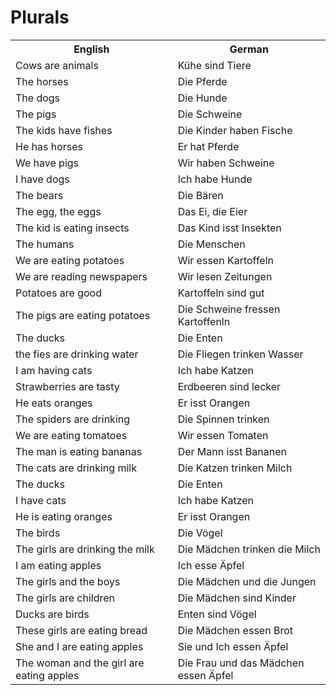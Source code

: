 # Plurals

<table>
    <tr>
        <th>English</th>
        <th>German</th>
    </tr>
    <tr>
        <td>Cows are animals</td>
        <td>Kühe sind Tiere</td>
    </tr>
    <tr>
        <td>The horses</td>
        <td>Die Pferde</td>
    </tr>
    <tr>
        <td>The dogs</td>
        <td>Die Hunde</td>
    </tr>
    <tr>
        <td>The pigs</td>
        <td>Die Schweine</td>
    </tr>
    <tr>
        <td>The kids have fishes</td>
        <td>Die Kinder haben Fische</td>
    </tr>
    <tr>
        <td>He has horses</td>
        <td>Er hat Pferde</td>
    </tr>
    <tr>
        <td>We have pigs</td>
        <td>Wir haben Schweine</td>
    </tr>
    <tr>
        <td>I have dogs</td>
        <td>Ich habe Hunde</td>
    </tr>
    <tr>
        <td>The bears</td>
        <td>Die Bären</td>
    </tr>
    <tr>
        <td>The egg, the eggs</td>
        <td>Das Ei, die Eier</td>
    </tr>
    <tr>
        <td>The kid is eating insects</td>
        <td>Das Kind isst Insekten</td>
    </tr>
    <tr>
        <td>The humans</td>
        <td>Die Menschen</td>
    </tr>
    <tr>
        <td>We are eating potatoes</td>
        <td>Wir essen Kartoffeln</td>
    </tr>
    <tr>
        <td>We are reading newspapers</td>
        <td>Wir lesen Zeitungen</td>
    </tr>
    <tr>
        <td>Potatoes are good</td>
        <td>Kartoffeln sind gut</td>
    </tr>
    <tr>
        <td>The pigs are eating potatoes</td>
        <td>Die Schweine fressen Kartoffenln</td>
    </tr>
    <tr>
        <td>The ducks</td>
        <td>Die Enten</td>
    </tr>
    <tr>
        <td>the fies are drinking water</td>
        <td>Die Fliegen trinken Wasser</td>
    </tr>
    <tr>
        <td>I am having cats</td>
        <td>Ich habe Katzen</td>
    </tr>
    <tr>
        <td>Strawberries are tasty</td>
        <td>Erdbeeren sind lecker</td>
    </tr>
    <tr>
        <td>He eats oranges</td>
        <td>Er isst Orangen</td>
    </tr>
    <tr>
        <td>The spiders are drinking</td>
        <td>Die Spinnen trinken</td>
    </tr>
    <tr>
        <td>We are eating tomatoes</td>
        <td>Wir essen Tomaten</td>
    </tr>
    <tr>
        <td>The man is eating bananas</td>
        <td>Der Mann isst Bananen</td>
    </tr>
    <tr>
        <td>The cats are drinking milk</td>
        <td>Die Katzen trinken Milch</td>
    </tr>
    <tr>
        <td>The ducks</td>
        <td>Die Enten</td>
    </tr>
    <tr>
        <td>I have cats</td>
        <td>Ich habe Katzen</td>
    </tr>
    <tr>
        <td>He is eating oranges</td>
        <td>Er isst Orangen</td>
    </tr>
    <tr>
        <td>The birds</td>
        <td>Die Vögel</td>
    </tr>
    <tr>
        <td>The girls are drinking the milk</td>
        <td>Die Mädchen trinken die Milch</td>
    </tr>
    <tr>
        <td>I am eating apples</td>
        <td>Ich esse Äpfel</td>
    </tr>
    <tr>
        <td>The girls and the boys</td>
        <td>Die Mädchen und die Jungen</td>
    </tr>
    <tr>
        <td>The girls are children</td>
        <td>Die Mädchen sind Kinder</td>
    </tr>
    <tr>
        <td>Ducks are birds</td>
        <td>Enten sind Vögel</td>
    </tr>
    <tr>
        <td>These girls are eating bread</td>
        <td>Die Mädchen essen Brot</td>
    </tr>
    <tr>
        <td>She and I are eating apples</td>
        <td>Sie und Ich essen Äpfel</td>
    </tr>
    <tr>
        <td>The woman and the girl are eating apples</td>
        <td>Die Frau und das Mädchen essen Äpfel</td>
    </tr>
</table>

